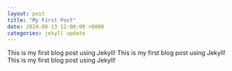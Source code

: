 ```yaml
---
layout: post
title: "My First Post"
date: 2024-08-13 12:00:00 +0000
categories: jekyll update
---
```


This is my first blog post using Jekyll!
This is my first blog post using Jekyll!
This is my first blog post using Jekyll!


